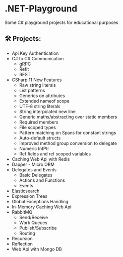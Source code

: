 # .NET-Playground
Some C# playground projects for educational purposes

## 🛠️ Projects:
- Api Key Authentication
- C# to C# Communication
  * gRPC
  * Refit
  * REST
- CSharp 11 New Features
  * Raw string literals
  * List patterns
  * Generics on attributes
  * Extended nameof scope
  * UTF-8 string literals
  * String interpolated new line
  * Generic maths/abstracting over static members
  * Required members
  * File scoped types
  * Pattern matching on Spans for constant strings
  * Auto-default structs
  * Improved method group conversion to delegate
  * Numeric IntPtr
  * Ref fields and ref scoped variables
- Caching Web Api with Redis
- Dapper - Micro ORM
- Delegates and Events
  * Basic Delegates
  * Actions and Functions
  * Events
- Elasticsearch
- Expression Trees
- Global Exceptions Handling
- In-Memory Caching Web Api
- RabbitMQ
  * Send/Receive
  * Work Queues
  * Publish/Subscribe
  * Routing
- Recursion
- Reflection
- Web Api with Mongo DB

